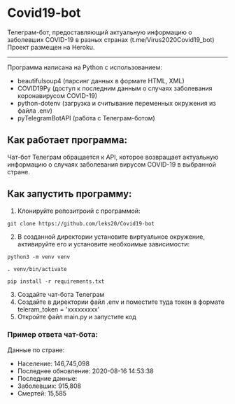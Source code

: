 # Covid19-bot
Телеграм-бот, предоставляющий актуальную информацию o заболевших COVID-19 в разных странах (t.me/Virus2020Covid19_bot)
Проект размещен на Heroku.
___________________________________________________
Программа написана на Python с использованием:
- beautifulsoup4 (парсинг данных в формате HTML, XML)
- COVID19Py (доступ к последним данным о случаях заболевания коронавирусом COVID-19)
- python-dotenv (загрузка и считывание переменных окружения из файла .env)
- pyTelegramBotAPI (работа с Телеграм-ботом)

## Как работает программа:
Чат-бот Телеграм обращается к API, которое возвращает актуальную информацию о случаях заболевания вирусом COVID-19 в выбранной стране.

## Как запустить программу:

1) Клонируйте репозитроий с программой:
```
git clone https://github.com/leks20/Covid19-bot
```
2) В созданной директории установите виртуальное окружение, активируйте его и установите необхоимые зависимости:
```
python3 -m venv venv

. venv/bin/activate

pip install -r requirements.txt
```
3) Создайте чат-бота Телеграм
4) Создайте в директории файл .env и поместите туда токен в формате teleram_token = 'ххххххххх'
5) Откройте файл main.py и запустите код

### Пример ответа чат-бота:
Данные по стране:
- Население: 146,745,098
- Последнее обновление: 2020-08-16 14:53:38
- Последние данные:
- Заболевших: 915,808
- Смертей: 15,585




